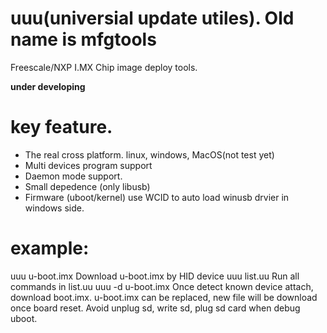 # uuu(universial update utiles). Old name is mfgtools 
Freescale/NXP I.MX Chip image deploy tools.

**under developing**

# key feature. 
 - The real cross platform. linux, windows, MacOS(not test yet)
 - Multi devices program support
 - Daemon mode support.
 - Small depedence (only libusb)
 - Firmware (uboot/kernel) use WCID to auto load winusb drvier in windows side.

# example:
  uuu u-boot.imx            Download u-boot.imx by HID device
  uuu list.uu               Run all commands in list.uu
  uuu -d u-boot.imx         Once detect known device attach, download boot.imx. 
                            u-boot.imx can be replaced, new file will be download once board reset.
                            Avoid unplug sd, write sd, plug sd card when debug uboot.
